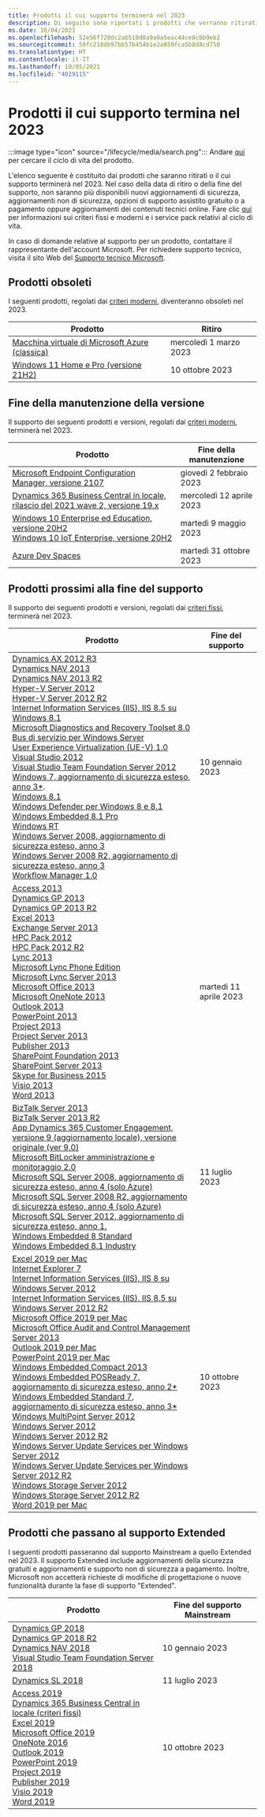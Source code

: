 ```yaml
---
title: Prodotti il cui supporto terminerà nel 2023
description: Di seguito sono riportati i prodotti che verranno ritirati o il cui supporto terminerà o passerà da Mainstream a Extended nel 2023.
ms.date: 10/04/2021
ms.openlocfilehash: 52e56f720dc2ab510d0a9a0a5eac44ce8c8b9eb2
ms.sourcegitcommit: 59fc218db97bb57b454b1e2a859fca5b8d4cd750
ms.translationtype: HT
ms.contentlocale: it-IT
ms.lasthandoff: 10/05/2021
ms.locfileid: "4029115"
---
```

# <a name="products-ending-support-in-2023"></a>Prodotti il cui supporto termina nel 2023

:::image type="icon" source="/lifecycle/media/search.png":::
Andare [qui](/lifecycle/products/) per cercare il ciclo di vita del prodotto.

L'elenco seguente è costituito dai prodotti che saranno ritirati o il cui supporto terminerà nel 2023. Nel caso della data di ritiro o della fine del supporto, non saranno più disponibili nuovi aggiornamenti di sicurezza, aggiornamenti non di sicurezza, opzioni di supporto assistito gratuito o a pagamento oppure aggiornamenti dei contenuti tecnici online. Fare clic [qui](/lifecycle/overview/product-end-of-support-overview) per informazioni sui criteri fissi e moderni e i service pack relativi al ciclo di vita.

In caso di domande relative al supporto per un prodotto, contattare il rappresentante dell'account Microsoft. Per richiedere supporto tecnico, visita il sito Web del [Supporto tecnico Microsoft](https://support.microsoft.com/contactus/?ws=support).

## <a name="product-retirements"></a>Prodotti obsoleti

I seguenti prodotti, regolati dai [criteri moderni](/lifecycle/policies/modern), diventeranno obsoleti nel 2023.

| Prodotto | Ritiro |
| --- | --- |
| [Macchina virtuale di Microsoft Azure (classica)](/lifecycle/products/microsoft-azure-virtual-machine-classic?branch=live)<br> | mercoledì 1 marzo 2023 |
| [Windows 11 Home e Pro (versione 21H2)](/lifecycle/products/windows-11-home-and-pro-version-21h2?branch=live)<br> | 10 ottobre 2023 |


## <a name="release-end-of-servicing"></a>Fine della manutenzione della versione

Il supporto dei seguenti prodotti e versioni, regolati dai [criteri moderni](/lifecycle/policies/modern), terminerà nel 2023.

| Prodotto | Fine della manutenzione |
| --- | --- |
| [Microsoft Endpoint Configuration Manager, versione 2107](/lifecycle/products/microsoft-endpoint-configuration-manager?branch=live)<br> | giovedì 2 febbraio 2023 |
| [Dynamics 365 Business Central in locale, rilascio del 2021 wave 2, versione 19.x](/lifecycle/products/dynamics-365-business-central-onpremises-modern-policy?branch=live)<br> | mercoledì 12 aprile 2023 |
| [Windows 10 Enterprise ed Education, versione 20H2](/lifecycle/products/windows-10-enterprise-and-education?branch=live)<br>[Windows 10 IoT Enterprise, versione 20H2](/lifecycle/products/windows-10-iot-enterprise?branch=live)<br> | martedì 9 maggio 2023 |
| [Azure Dev Spaces](/lifecycle/products/azure-dev-spaces?branch=live)<br> | martedì 31 ottobre 2023 |


## <a name="products-reaching-end-of-support"></a>Prodotti prossimi alla fine del supporto

Il supporto dei seguenti prodotti e versioni, regolati dai [criteri fissi](/lifecycle/policies/fixed), terminerà nel 2023.

| Prodotto | Fine del supporto |
| --- | --- |
| [Dynamics AX 2012 R3](/lifecycle/products/dynamics-ax-2012-r3?branch=live)<br>[Dynamics NAV 2013](/lifecycle/products/dynamics-nav-2013?branch=live)<br>[Dynamics NAV 2013 R2](/lifecycle/products/dynamics-nav-2013-r2?branch=live)<br>[Hyper-V Server 2012](/lifecycle/products/hyperv-server-2012?branch=live)<br>[Hyper-V Server 2012 R2](/lifecycle/products/hyperv-server-2012-r2?branch=live)<br>[Internet Information Services (IIS), IIS 8.5 su Windows 8.1](/lifecycle/products/internet-information-services-iis?branch=live)<br>[Microsoft Diagnostics and Recovery Toolset 8.0](/lifecycle/products/microsoft-diagnostics-and-recovery-toolset-80?branch=live)<br>[Bus di servizio per Windows Server](/lifecycle/products/service-bus-for-windows-server?branch=live)<br>[User Experience Virtualization (UE-V) 1.0](/lifecycle/products/user-experience-virtualization-uev-10?branch=live)<br>[Visual Studio 2012](/lifecycle/products/visual-studio-2012?branch=live)<br>[Visual Studio Team Foundation Server 2012](/lifecycle/products/visual-studio-team-foundation-server-2012?branch=live)<br>[Windows 7, aggiornamento di sicurezza esteso, anno 3*](/lifecycle/products/windows-7?branch=live).<br>[Windows 8.1](/lifecycle/products/windows-81?branch=live)<br>[Windows Defender per Windows 8 e 8.1](/lifecycle/products/windows-defender-for-windows-8-and-81?branch=live)<br>[Windows Embedded 8.1 Pro](/lifecycle/products/windows-embedded-81-pro?branch=live)<br>[Windows RT](/lifecycle/products/windows-rt?branch=live)<br>[Windows Server 2008, aggiornamento di sicurezza esteso, anno 3](/lifecycle/products/windows-server-2008?branch=live)<br>[Windows Server 2008 R2, aggiornamento di sicurezza esteso, anno 3](/lifecycle/products/windows-server-2008-r2?branch=live)<br>[Workflow Manager 1.0](/lifecycle/products/workflow-manager-10?branch=live)<br> | 10 gennaio 2023 |
| [Access 2013](/lifecycle/products/access-2013?branch=live)<br>[Dynamics GP 2013](/lifecycle/products/dynamics-gp-2013?branch=live)<br>[Dynamics GP 2013 R2](/lifecycle/products/dynamics-gp-2013-r2?branch=live)<br>[Excel 2013](/lifecycle/products/excel-2013?branch=live)<br>[Exchange Server 2013](/lifecycle/products/exchange-server-2013?branch=live)<br>[HPC Pack 2012](/lifecycle/products/hpc-pack-2012?branch=live)<br>[HPC Pack 2012 R2](/lifecycle/products/hpc-pack-2012-r2?branch=live)<br>[Lync 2013](/lifecycle/products/microsoft-lync-2013?branch=live)<br>[Microsoft Lync Phone Edition](/lifecycle/products/microsoft-lync-phone-edition?branch=live)<br>[Microsoft Lync Server 2013](/lifecycle/products/microsoft-lync-server-2013?branch=live)<br>[Microsoft Office 2013](/lifecycle/products/microsoft-office-2013?branch=live)<br>[Microsoft OneNote 2013](/lifecycle/products/microsoft-onenote-2013?branch=live)<br>[Outlook 2013](/lifecycle/products/outlook-2013?branch=live)<br>[PowerPoint 2013](/lifecycle/products/powerpoint-2013?branch=live)<br>[Project 2013](/lifecycle/products/project-2013?branch=live)<br>[Project Server 2013](/lifecycle/products/project-server-2013?branch=live)<br>[Publisher 2013](/lifecycle/products/publisher-2013?branch=live)<br>[SharePoint Foundation 2013](/lifecycle/products/sharepoint-foundation-2013?branch=live)<br>[SharePoint Server 2013](/lifecycle/products/sharepoint-server-2013?branch=live)<br>[Skype for Business 2015](/lifecycle/products/skype-for-business-2015?branch=live)<br>[Visio 2013](/lifecycle/products/visio-2013?branch=live)<br>[Word 2013](/lifecycle/products/word-2013?branch=live)<br> | martedì 11 aprile 2023 |
| [BizTalk Server 2013](/lifecycle/products/biztalk-server-2013?branch=live)<br>[BizTalk Server 2013 R2](/lifecycle/products/biztalk-server-2013-r2?branch=live)<br>[App Dynamics 365 Customer Engagement, versione 9 (aggiornamento locale), versione originale (ver 9.0)](/lifecycle/products/dynamics-365-for-customer-engagement-apps-version-9-onpremises-update?branch=live)<br>[Microsoft BitLocker amministrazione e monitoraggio 2.0](/lifecycle/products/microsoft-bitlocker-administration-and-monitoring-20?branch=live)<br>[Microsoft SQL Server 2008, aggiornamento di sicurezza esteso, anno 4 (solo Azure)](/lifecycle/products/microsoft-sql-server-2008?branch=live)<br>[Microsoft SQL Server 2008 R2, aggiornamento di sicurezza esteso, anno 4 (solo Azure)](/lifecycle/products/microsoft-sql-server-2008-r2?branch=live)<br>[Microsoft SQL Server 2012, aggiornamento di sicurezza esteso, anno 1.](/lifecycle/products/microsoft-sql-server-2012?branch=live)<br>[Windows Embedded 8 Standard](/lifecycle/products/windows-embedded-8-standard?branch=live)<br>[Windows Embedded 8.1 Industry](/lifecycle/products/windows-embedded-81-industry?branch=live)<br> | 11 luglio 2023 |
| [Excel 2019 per Mac](/lifecycle/products/excel-2019-for-mac?branch=live)<br>[Internet Explorer 7](/lifecycle/products/internet-explorer-7?branch=live)<br>[Internet Information Services (IIS), IIS 8 su Windows Server 2012](/lifecycle/products/internet-information-services-iis?branch=live)<br>[Internet Information Services (IIS), IIS 8.5 su Windows Server 2012 R2](/lifecycle/products/internet-information-services-iis?branch=live)<br>[Microsoft Office 2019 per Mac](/lifecycle/products/microsoft-office-2019-for-mac?branch=live)<br>[Microsoft Office Audit and Control Management Server 2013](/lifecycle/products/microsoft-office-audit-and-control-management-server-2013?branch=live)<br>[Outlook 2019 per Mac](/lifecycle/products/outlook-2019-for-mac?branch=live)<br>[PowerPoint 2019 per Mac](/lifecycle/products/powerpoint-2019-for-mac?branch=live)<br>[Windows Embedded Compact 2013](/lifecycle/products/windows-embedded-compact-2013?branch=live)<br>[Windows Embedded POSReady 7, aggiornamento di sicurezza esteso, anno 2*](/lifecycle/products/windows-embedded-posready-7?branch=live)<br>[Windows Embedded Standard 7, aggiornamento di sicurezza esteso, anno 3*](/lifecycle/products/windows-embedded-standard-7?branch=live)<br>[Windows MultiPoint Server 2012](/lifecycle/products/windows-multipoint-server-2012?branch=live)<br>[Windows Server 2012](/lifecycle/products/windows-server-2012?branch=live)<br>[Windows Server 2012 R2](/lifecycle/products/windows-server-2012-r2?branch=live)<br>[Windows Server Update Services per Windows Server 2012](/lifecycle/products/windows-server-update-services-for-windows-server-2012?branch=live)<br>[Windows Server Update Services per Windows Server 2012 R2](/lifecycle/products/windows-server-update-services-for-windows-server-2012-r2?branch=live)<br>[Windows Storage Server 2012](/lifecycle/products/windows-storage-server-2012?branch=live)<br>[Windows Storage Server 2012 R2](/lifecycle/products/windows-storage-server-2012-r2?branch=live)<br>[Word 2019 per Mac](/lifecycle/products/word-2019-for-mac?branch=live)<br> | 10 ottobre 2023 |


## <a name="products-moving-to-extended-support"></a>Prodotti che passano al supporto Extended

I seguenti prodotti passeranno dal supporto Mainstream a quello Extended nel 2023. Il supporto Extended include aggiornamenti della sicurezza gratuiti e aggiornamenti e supporto non di sicurezza a pagamento. Inoltre, Microsoft non accetterà richieste di modifiche di progettazione o nuove funzionalità durante la fase di supporto "Extended".

| Prodotto | Fine del supporto Mainstream |
| --- | --- |
| [Dynamics GP 2018](/lifecycle/products/dynamics-gp-2018?branch=live)<br>[Dynamics GP 2018 R2](/lifecycle/products/dynamics-gp-2018-r2?branch=live)<br>[Dynamics NAV 2018](/lifecycle/products/dynamics-nav-2018?branch=live)<br>[Visual Studio Team Foundation Server 2018](/lifecycle/products/visual-studio-team-foundation-server-2018?branch=live)<br> | 10 gennaio 2023 |
| [Dynamics SL 2018](/lifecycle/products/dynamics-sl-2018?branch=live)<br> | 11 luglio 2023 |
| [Access 2019](/lifecycle/products/access-2019?branch=live)<br>[Dynamics 365 Business Central in locale (criteri fissi)](/lifecycle/products/dynamics-365-business-central-onpremises-fixed-policy?branch=live)<br>[Excel 2019](/lifecycle/products/excel-2019?branch=live)<br>[Microsoft Office 2019](/lifecycle/products/microsoft-office-2019?branch=live)<br>[OneNote 2016](/lifecycle/products/onenote-2016?branch=live)<br>[Outlook 2019](/lifecycle/products/outlook-2019?branch=live)<br>[PowerPoint 2019](/lifecycle/products/powerpoint-2019?branch=live)<br>[Project 2019](/lifecycle/products/project-2019?branch=live)<br>[Publisher 2019](/lifecycle/products/publisher-2019?branch=live)<br>[Visio 2019](/lifecycle/products/visio-2019?branch=live)<br>[Word 2019](/lifecycle/products/word-2019?branch=live)<br> | 10 ottobre 2023 |

